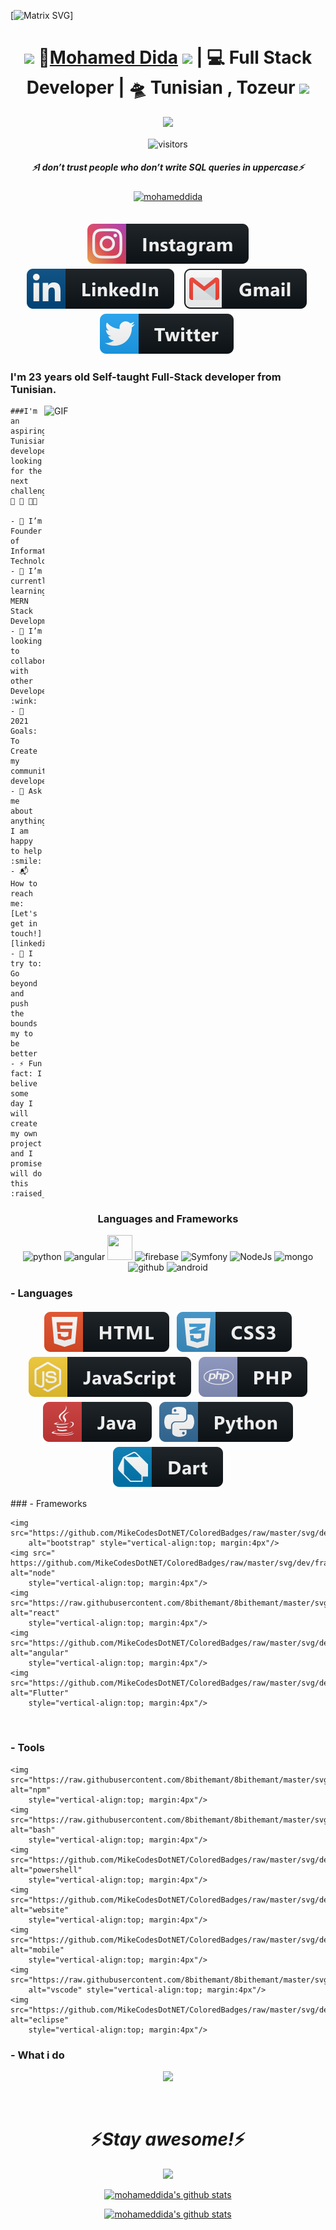 [![Matrix SVG](https://raw.githubusercontent.com/halfrost/halfrost/master/icons/header_.png)]


<div align="center">
    <h1><img src="https://media.giphy.com/media/WUlplcMpOCEmTGBtBW/giphy.gif" width="30"> 🙎<a
            href="https://www.facebook.com/mohameddida1506/">Mohamed Dida</a> <img
            src="https://media.giphy.com/media/hvRJCLFzcasrR4ia7z/giphy.gif" width="25px"> | 💻 Full
        Stack Developer | 🛸 Tunisian , Tozeur <img src="https://media.giphy.com/media/WUlplcMpOCEmTGBtBW/giphy.gif"
            width="30"></h1>
    <img src="https://pronoun.cyou/x/y?subject=He&object=Him&height=20">
</div>

<p align="center">
    <img align="center" alt="visitors" src="https://gpvc.arturio.dev/mohameddida" />
</p>
<h5 align="center">
    <i>⚡️I don’t trust people who don’t write SQL queries in uppercase⚡️</i>
</h5>
<p align="center">
    <a href="https://github.com/ryo-ma/github-profile-trophy">
        <img src="https://github-profile-trophy.vercel.app/?username=mohameddida" alt="mohameddida" />
    </a>
</p>


<p align="center">
    <br>
    <a href="https://www.instagram.com/mohamed15dida/"><img
            src="https://github.com/MikeCodesDotNET/ColoredBadges/raw/master/svg/social/instagram.svg"
            style="vertical-align:top; margin:4px" alt="instagram" /></a>
    <a href="https://www.linkedin.com/in/mohamed-dida/"><img
            src="https://github.com/MikeCodesDotNET/ColoredBadges/raw/master/svg/social/linkedin.svg"
            style="vertical-align:top; margin:4px" alt="LinkedIn" /></a>&nbsp;
    <a href="mailto:mohameddida891@gmail.com?subject=Hola%20Sumanth"><img
            src="https://github.com/MikeCodesDotNET/ColoredBadges/raw/master/svg/social/gmail.svg"
            style="vertical-align:top; margin:4px" alt="Gmail" /></a>&nbsp;
    <a href="https://twitter.com/DidaMoh40000321"><img
            src="https://raw.githubusercontent.com/8bithemant/8bithemant/master/svg/social/twitter.svg"
            style="vertical-align:top; margin:4px" alt="twitter" /></a>&nbsp;
</p>

<p align="center">
<h3> I'm 23 years old Self-taught Full-Stack developer from Tunisian.</h3>
</p>
<img align="right" height="270px" width="450px" margin="30px" alt="GIF"
    src="https://media.giphy.com/media/3FjEPbKqEPhPpmC8uY/giphy.gif" />
<p style="width:50%; margin: 5px;">

    ###I'm an aspiring Tunisian developer looking for the next challenge 👋 👋 👋😊

    - 🔭 I’m Founder of Information Technology:
    - 🌱 I’m currently learning MERN Stack Development.
    - 👯 I’m looking to collaborate with other Developers :wink:
    - 🥅 2021 Goals: To Create my community developers
    - 💬 Ask me about anything, I am happy to help :smile:
    - 📬 How to reach me: [Let's get in touch!][linkedin]
    - 🧗 I try to: Go beyond and push the bounds my to be better
    - ⚡ Fun fact: I belive some day I will create my own project and I promise will do this :raised_hands:
</p>


<h3 align="center">Languages and Frameworks</h3>

<p align="center">
    <img src="https://www.vectorlogo.zone/logos/python/python-icon.svg" alt="python" width="40" height="40" />
    <img src="https://seeklogo.com/images/A/angular-logo-CF8B6B5B10-seeklogo.com.png" alt="angular" width="40"
        height="40" />
    <img src="https://www.vectorlogo.zone/logos/reactjs/reactjs-icon.svg" width="40" height="40" />
    <img src="https://www.vectorlogo.zone/logos/firebase/firebase-icon.svg" alt="firebase" width="40" height="40" />
    <img src="https://seeklogo.com/images/S/symfony-logo-AA34C8FC16-seeklogo.com.png" alt="Symfony" width="40"
        height="40" />
    <img src="https://www.logolynx.com/images/logolynx/c5/c509c38cb89bcf556b2051222663f398.png" alt="NodeJs" width="40"
        height="40" />
    <img src="https://www.vectorlogo.zone/logos/mongodb/mongodb-icon.svg" alt="mongo" width="40" height="40" />
    <img src="https://www.vectorlogo.zone/logos/github/github-tile.svg" alt="github" width="40" height="40" />
    <img src="https://www.vectorlogo.zone/logos/android/android-icon.svg" alt="android" width="40" height="40" />
</p>

### - Languages

<p align="center">
    <!-- For more icons please follow  https://github.com/MikeCodesDotNET/ColoredBadges -->
    <img src="https://raw.githubusercontent.com/8bithemant/8bithemant/master/svg/dev/languages/html.svg" alt="html"
        style="vertical-align:top; margin:4px"/>
    <img src="https://github.com/MikeCodesDotNET/ColoredBadges/raw/master/svg/dev/languages/css3.svg" alt="css3"
        style="vertical-align:top; margin:4px"/>
    <img src="https://raw.githubusercontent.com/8bithemant/8bithemant/master/svg/dev/languages/js.svg" alt="js"
        style="vertical-align:top; margin:4px"/>
    <img src="	https://github.com/MikeCodesDotNET/ColoredBadges/raw/master/svg/dev/languages/php.svg" alt="php"
        style="vertical-align:top; margin:4px"/>
    <img src="https://github.com/MikeCodesDotNET/ColoredBadges/raw/master/svg/dev/languages/java.svg" alt="java"
        style="vertical-align:top; margin:4px"/>
    <img src="https://raw.githubusercontent.com/8bithemant/8bithemant/master/svg/dev/languages/python.svg" alt="python"
        style="vertical-align:top; margin:4px"/>
    <img src="https://github.com/MikeCodesDotNET/ColoredBadges/raw/master/svg/dev/languages/dart.svg" alt="dart"
        style="vertical-align:top; margin:4px"/>
    <br />
</p>
### - Frameworks
<p align="center">

    <img src="https://github.com/MikeCodesDotNET/ColoredBadges/raw/master/svg/dev/frameworks/bootstrap.svg"
        alt="bootstrap" style="vertical-align:top; margin:4px"/>
    <img src="	https://github.com/MikeCodesDotNET/ColoredBadges/raw/master/svg/dev/frameworks/nodejs.svg" alt="node"
        style="vertical-align:top; margin:4px"/>
    <img src="https://raw.githubusercontent.com/8bithemant/8bithemant/master/svg/dev/frameworks/react.svg" alt="react"
        style="vertical-align:top; margin:4px"/>
    <img src="https://github.com/MikeCodesDotNET/ColoredBadges/raw/master/svg/dev/frameworks/angular.svg" alt="angular"
        style="vertical-align:top; margin:4px"/>
    <img src="https://github.com/MikeCodesDotNET/ColoredBadges/raw/master/svg/dev/frameworks/flutter.svg" alt="Flutter"
        style="vertical-align:top; margin:4px"/>
</p>
<br />

### - Tools
<p align="center">

    <img src="https://raw.githubusercontent.com/8bithemant/8bithemant/master/svg/dev/services/npm.svg" alt="npm"
        style="vertical-align:top; margin:4px"/>
    <img src="https://raw.githubusercontent.com/8bithemant/8bithemant/master/svg/dev/tools/bash.svg" alt="bash"
        style="vertical-align:top; margin:4px"/>
    <img src="https://github.com/MikeCodesDotNET/ColoredBadges/raw/master/svg/dev/tools/powershell.svg" alt="powershell"
        style="vertical-align:top; margin:4px"/>
    <img src="https://github.com/MikeCodesDotNET/ColoredBadges/raw/master/svg/dev/misc/web.svg" alt="website"
        style="vertical-align:top; margin:4px"/>
    <img src="https://github.com/MikeCodesDotNET/ColoredBadges/raw/master/svg/dev/misc/mobile.svg" alt="mobile"
        style="vertical-align:top; margin:4px"/>
    <img src="https://raw.githubusercontent.com/8bithemant/8bithemant/master/svg/dev/tools/visualstudio_code.svg"
        alt="vscode" style="vertical-align:top; margin:4px"/>
    <img src="https://github.com/MikeCodesDotNET/ColoredBadges/raw/master/svg/dev/tools/eclipse.svg" alt="eclipse"
        style="vertical-align:top; margin:4px"/>
</p>

### - What i do

<p align="center">
    <img src="https://media.giphy.com/media/f9XgHHnPnDjOF1hWpl/giphy.gif" />
</p>
<br />
<h1 align='center'>⚡️<i>Stay awesome!</i>⚡️</h1>
<p align="center">
    <a href="https://github.com/anuraghazra/github-readme-stats">
        <img src="https://github-readme-stats.vercel.app/api?username=mohameddida&&show_icons=true&theme=radical" />
    </a>
</p>
<p align="center">
    <a href="https://github.com/mohameddida">
        <img src="https://github-readme-stats.vercel.app/api?username=mohameddida&count_private=true&hide_border=true&show_icons=true"
            alt="mohameddida's github stats"/>
    </a>
</p>
<p align="center">
    <a href="https://github.com/mohameddida">
        <img src="https://github-readme-stats.vercel.app/api/top-langs/?username=mohameddida&layout=compact&hide_border=true&show_icons=true&count_private=true"
            alt="mohameddida's github stats"/>
    </a>
</p>
